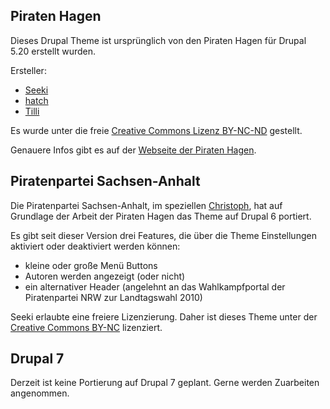 
## Piraten Hagen

Dieses Drupal Theme ist ursprünglich von den Piraten Hagen für Drupal 5.20
erstellt wurden.

Ersteller:
* [Seeki](http://wiki.piratenpartei.de/Benutzer:Seeki)
* [hatch](http://wiki.piratenpartei.de/Benutzer:Hatch)
* [Tilli](http://wiki.piratenpartei.de/Benutzer:Tilli)

Es wurde unter die freie
[Creative Commons Lizenz BY-NC-ND](http://creativecommons.org/licenses/by-nc-nd/3.0/de/)
gestellt.

Genauere Infos gibt es auf der
[Webseite der Piraten Hagen](http://piraten-hagen.de/node/153).


## Piratenpartei Sachsen-Anhalt

Die Piratenpartei Sachsen-Anhalt, im speziellen
[Christoph](http://wiki.piratenpartei.de/Benutzer:SyneX), hat auf Grundlage der
Arbeit der Piraten Hagen das Theme auf Drupal 6 portiert.

Es gibt seit dieser Version drei Features, die über die Theme Einstellungen
aktiviert oder deaktiviert werden können:

* kleine oder große Menü Buttons
* Autoren werden angezeigt (oder nicht)
* ein alternativer Header (angelehnt an das Wahlkampfportal der Piratenpartei NRW zur Landtagswahl 2010)

Seeki erlaubte eine freiere Lizenzierung. Daher ist dieses Theme unter der
[Creative Commons BY-NC](http://creativecommons.org/licenses/by-nc/3.0/de/)
lizenziert.


## Drupal 7

Derzeit ist keine Portierung auf Drupal 7 geplant. Gerne werden Zuarbeiten
angenommen.
